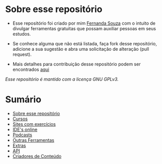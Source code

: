 # Sobre esse repositório
- Esse repositório foi criado por mim [Fernanda Souza](https://github.com/leitoraincomum) com o intuito de divulgar ferramentas gratuitas que possam auxiliar pessoas em seus estudos.
- Se conhece alguma que não está listada, faça fork desse repositório, adicione a sua sugestão e abra uma solicitação de alteração (pull request).

- Mais detalhes para contribuição desse repositório podem ser encontrados [aqui](CONTRIBUTING.md)

*Esse repositório é mantido com a licença GNU GPLv3.*

# Sumário

- [Sobre esse repositório](#sobre-esse-repositório)
- [Cursos](./conteudo/cursos.md)
- [Sites com exercícios](./conteudo/sites_exercicios.md)
- [IDE's online](./conteudo/ide_online.md)
- [Podcasts](./conteudo/podcasts.md)
- [Outras Ferramentas](./conteudo/outras_ferramentas.md)
- [Extras](./conteudo/extras.md)
- [API](./conteudo/api.md)
- [Criadores de Conteúdo](./conteudo/criadores.md)